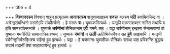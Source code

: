 +++
title = 4

+++
**विश्वानरस्य** विश्वान् शत्रून् प्रत्यृतस्य **अनानतस्य** शत्रूणामप्रह्वस्य **शवसः** बलस्य **पतिं** स्वामिनमिन्द्रं वा । अत्रेन्द्रसंबन्धिनो मरुतोऽपि संकीर्त्यन्ते । हे मरुतः **वः**। युष्माकमित्यर्थः । यद्यपि मरुत्संशब्दनं नास्ति तथापि व इति सामर्थ्याल्लभ्यते । युष्माकं **चर्षणीनां** सैनिकानाम् **एवैः** गमनैः सह । यद्वा चर्षणीनाम् इन्द्रस्य सेनारूपाणां वो युष्माकं गमनैरिति सामानाधिकरण्यम् । युष्माकं **रथानां** च **ऊती** ऊतिभिर्गमनैश्च सह **हुवे** आह्वयामि । गन्तृभी रथैर्गन्तृभिर्मरुद्भिश्च सहेन्द्रं हुव इत्यर्थः । यद्वा । हे यजमानाः युष्मदीयाः सैनिकाः सरथा यदा प्रविशन्ति युद्धाय संग्रामं तदानीं तेषां साहाय्यायेन्द्रं हुव इत्यर्थः ॥